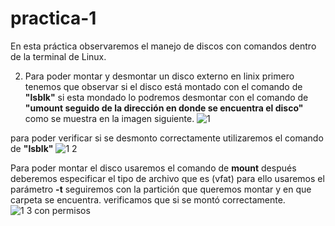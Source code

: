 # practica-1
En esta práctica observaremos el manejo de discos con comandos dentro de la terminal de Linux.

2. Para poder montar y desmontar un disco externo en linix primero tenemos que observar si el disco está montado con el comando de **"lsblk"** si esta mondado lo podremos desmontar con el comando de **"umount seguido de la dirección en donde se encuentra el disco"** como se muestra en la imagen siguiente.
![1](https://user-images.githubusercontent.com/88467362/155009044-10d79196-d6a6-4fcd-93ab-6bd65fb87344.JPG)

  para poder verificar si se desmonto correctamente utilizaremos el comando de **"lsblk"** 
![1 2](https://user-images.githubusercontent.com/88467362/155009343-f925f4c9-97e0-4831-a1c1-83143643ba3b.JPG)

  Para poder montar el disco usaremos el comando de **mount** después deberemos especificar el tipo de archivo que es (vfat) para     ello usaremos el parámetro **-t** seguiremos con la partición que queremos montar y en que carpeta se encuentra. verificamos que si se montó correctamente.
![1 3 con permisos](https://user-images.githubusercontent.com/88467362/155010123-7a8ffb9b-e8e1-484a-9269-dd46be71d27c.JPG)



